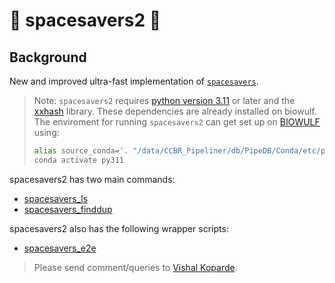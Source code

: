 # :rocket: spacesavers2 :rocket:

## Background

New and improved ultra-fast implementation of [`spacesavers`](https://github.com/CCBR/spacesavers).

> Note: `spacesavers2` requires [python version 3.11](https://www.python.org/downloads/release/python-3110/) or later and the [xxhash](https://pypi.org/project/xxhash/) library.  These dependencies are already installed on biowulf. The enviroment for running `spacesavers2` can get set up on [BIOWULF](https://hpc.nih.gov) using:
> ```bash
> alias source_conda='. "/data/CCBR_Pipeliner/db/PipeDB/Conda/etc/profile.d/conda.sh"'
> conda activate py311
> ```

spacesavers2 has two main commands:

 - [spacesavers_ls](ls.md)
 - [spacesavers_finddup](finddup.md)

spacesavers2 also has the following wrapper scripts:

 - [spacesavers_e2e](e2e.md)

> Please send comment/queries to [Vishal Koparde](mailto:vishal.koparde@nih.gov).
